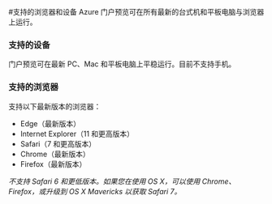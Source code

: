 <properties 
	pageTitle="支持的浏览器和设备" 
	description="支持的浏览器和设备" 
	services="" 
	documentationCenter="" 
	authors="flanakin" 
	writer="flanakin" 
	manager="lwelicki" 
	editor=""/>

<tags
	ms.service="multiple"
	ms.workload="multiple"
	ms.tgt_pltfrm="ibiza"
	ms.devlang="na"
	ms.topic="article"
	ms.date="07/23/2015"
	wacn.date="05/13/2016"
	ms.author="micflan"/>

#支持的浏览器和设备
Azure 门户预览可在所有最新的台式机和平板电脑与浏览器上运行。

### 支持的设备
门户预览可在最新 PC、Mac 和平板电脑上平稳运行。目前不支持手机。

### 支持的浏览器
支持以下最新版本的浏览器：

- Edge（最新版本）
- Internet Explorer（11 和更高版本）
- Safari（7 和更高版本）
- Chrome（最新版本）
- Firefox（最新版本）

*不支持 Safari 6 和更低版本。如果您在使用 OS X，可以使用 Chrome、Firefox，或升级到 OS X Mavericks 以获取 Safari 7。*

<!---HONumber=Mooncake_1207_2015-->